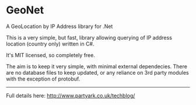 GeoNet
======

A GeoLocation by IP Address library for .Net

This is a very simple, but fast, library allowing querying of IP address location (country only) written in C#.

It's MIT licensed, so completely free.

The aim is to keep it very simple, with minimal external dependecies. There are no database files to keep updated, or any reliance on 3rd party modules with the exception of protobuf.

-------------

Full details here: http://www.partyark.co.uk/techblog/


